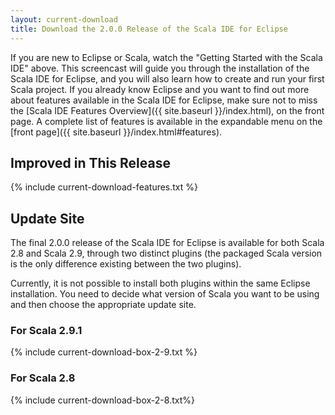 ```yaml
---
layout: current-download
title: Download the 2.0.0 Release of the Scala IDE for Eclipse
---
```


If you are new to Eclipse or Scala, watch the "Getting Started with the Scala IDE" above. This screencast will guide you through the installation of the Scala IDE for Eclipse, and you will also learn how to create and run your first Scala project.
If you already know Eclipse and you want to find out more about features available in the Scala IDE for Eclipse, make sure not to miss the [Scala IDE Features Overview]({{ site.baseurl }}/index.html), on the front page. A complete list of features is available in the expandable menu on the [front page]({{ site.baseurl }}/index.html#features).

## Improved in This Release
{% include current-download-features.txt %}

## Update Site

The final 2.0.0 release of the Scala IDE for Eclipse is available for both Scala 2.8 and Scala 2.9, through two distinct plugins (the packaged Scala version is the only difference existing between the two plugins).

Currently, it is not possible to install both plugins within the same Eclipse installation. You need to decide what version of Scala you want to be using and then choose the appropriate update site. 

### For Scala 2.9.1
{% include current-download-box-2-9.txt %}

### For Scala 2.8
{% include current-download-box-2-8.txt%}





